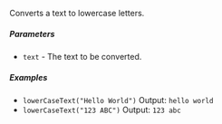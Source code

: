 Converts a text to lowercase letters.

##### Parameters
* `text` - The text to be converted.

##### Examples
* `lowerCaseText("Hello World")` Output: `hello world`
* `lowerCaseText("123 ABC")` Output: `123 abc` 
